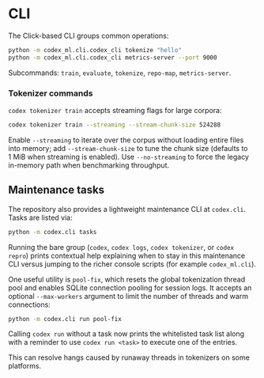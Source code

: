 # CLI

The Click-based CLI groups common operations:

```bash
python -m codex_ml.cli.codex_cli tokenize "hello"
python -m codex_ml.cli.codex_cli metrics-server --port 9000
```

Subcommands: `train`, `evaluate`, `tokenize`, `repo-map`, `metrics-server`.

### Tokenizer commands

`codex tokenizer train` accepts streaming flags for large corpora:

```bash
codex tokenizer train --streaming --stream-chunk-size 524288
```

Enable `--streaming` to iterate over the corpus without loading entire files
into memory; add `--stream-chunk-size` to tune the chunk size (defaults to
1&nbsp;MiB when streaming is enabled). Use `--no-streaming` to force the legacy
in-memory path when benchmarking throughput.

## Maintenance tasks

The repository also provides a lightweight maintenance CLI at
`codex.cli`. Tasks are listed via:

```bash
python -m codex.cli tasks
```

Running the bare group (`codex`, `codex logs`, `codex tokenizer`, or
`codex repro`) prints contextual help explaining when to stay in this
maintenance CLI versus jumping to the richer console scripts (for
example `codex_ml.cli`).

One useful utility is `pool-fix`, which resets the global tokenization
thread pool and enables SQLite connection pooling for session logs. It
accepts an optional `--max-workers` argument to limit the number of
threads and warm connections:

```bash
python -m codex.cli run pool-fix
```

Calling `codex run` without a task now prints the whitelisted task list
along with a reminder to use `codex run <task>` to execute one of the
entries.

This can resolve hangs caused by runaway threads in tokenizers on some
platforms.
